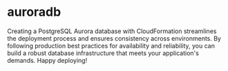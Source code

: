 # auroradb
Creating a PostgreSQL Aurora database with CloudFormation streamlines the deployment process and ensures consistency across environments. By following production best practices for availability and reliability, you can build a robust database infrastructure that meets your application's demands. Happy deploying!

